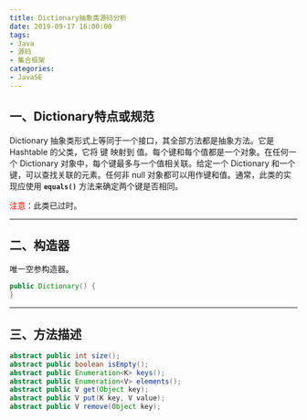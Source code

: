 ```yaml
---
title: Dictionary抽象类源码分析
date: 2019-09-17 16:00:00
tags:
- Java
- 源码
- 集合框架
categories:
- JavaSE
---
```


## 一、Dictionary特点或规范

Dictionary 抽象类形式上等同于一个接口，其全部方法都是抽象方法。它是 Hashtable 的父类，它将 键 映射到 值。每个键和每个值都是一个对象。在任何一个 Dictionary 对象中，每个键最多与一个值相关联。给定一个 Dictionary 和一个键，可以查找关联的元素。任何非 null 对象都可以用作键和值。通常，此类的实现应使用 **`equals()`** 方法来确定两个键是否相同。

<font color="red">注意</font>：此类已过时。

<!-- more -->

---

## 二、构造器

唯一空参构造器。

```java
public Dictionary() {
}
```

---

## 三、方法描述

```java
abstract public int size();
abstract public boolean isEmpty();
abstract public Enumeration<K> keys();
abstract public Enumeration<V> elements();
abstract public V get(Object key);
abstract public V put(K key, V value);
abstract public V remove(Object key);
```